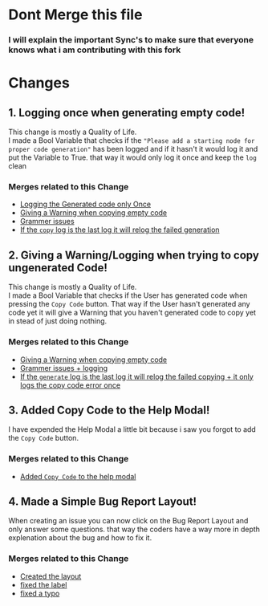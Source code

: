 # Dont Merge this file

### I will explain the important Sync's to make sure that everyone knows what i am contributing with this fork

# Changes

## 1. Logging once when generating empty code!
This change is mostly a Quality of Life.
<br>
I made a Bool Variable that checks if the `"Please add a starting node for proper code generation"` has been logged and if it hasn't it would log it and put the Variable to True. that way it would only log it once and keep the `log` clean

### Merges related to this Change
* [Logging the Generated code only Once](https://github.com/SanForgeStudio/LuaNodeEditor/commit/2da7992aa70fe42a06fb0e9298967867a5f6007b)
* [Giving a Warning when copying empty code](https://github.com/SanForgeStudio/LuaNodeEditor/commit/fd70c467d5dd5a6f81e3863a59940d283771a701)
* [Grammer issues](https://github.com/SanForgeStudio/LuaNodeEditor/commit/2b529450daffc5a8776b7da117e5f82ecb7eb5eb)
* [If the `copy` log is the last log it will relog the failed generation](https://github.com/SanForgeStudio/LuaNodeEditor/commit/206bcf246e2510ec9dfadf2d511c303b6d111977)
  
## 2. Giving a Warning/Logging when trying to copy ungenerated Code!
This change is mostly a Quality of Life.
<br>
I made a Bool Variable that checks if the User has generated code when pressing the `Copy Code` button. That way if the User hasn't generated any code yet it will give a Warning that you haven't generated code to copy yet in stead of just doing nothing.

### Merges related to this Change
* [Giving a Warning when copying empty code](https://github.com/SanForgeStudio/LuaNodeEditor/commit/fd70c467d5dd5a6f81e3863a59940d283771a701)
* [Grammer issues + logging](https://github.com/SanForgeStudio/LuaNodeEditor/commit/2b529450daffc5a8776b7da117e5f82ecb7eb5eb)
* [If the `generate` log is the last log it will relog the failed copying + it only logs the copy code error once](https://github.com/SanForgeStudio/LuaNodeEditor/commit/206bcf246e2510ec9dfadf2d511c303b6d111977)

## 3. Added Copy Code to the Help Modal!
I have expended the Help Modal a little bit because i saw you forgot to add the `Copy Code` button.

### Merges related to this Change
* [Added `Copy Code` to the help modal](https://github.com/SanForgeStudio/LuaNodeEditor/commit/ed67272c12baa38c92f86512ea5ee9a50b32465a)

## 4. Made a Simple Bug Report Layout!
When creating an issue you can now click on the Bug Report Layout and only answer some questions. that way the coders have a way more in depth explenation about the bug and how to fix it.

### Merges related to this Change
* [Created the layout](https://github.com/SanForgeStudio/LuaNodeEditor/commit/8571053e5ff3f75c6779688c980e06faae90b59b)
* [fixed the label](https://github.com/SanForgeStudio/LuaNodeEditor/commit/35f8f8a951a1c6b1050e455cd5562b405b6c9010)
* [fixed a typo](https://github.com/SanForgeStudio/LuaNodeEditor/commit/799bfcd3b2232f4ddf7976b08183672579c7f12d)